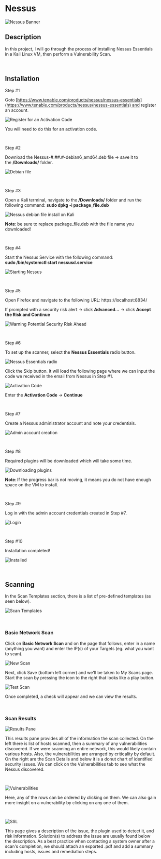 # Nessus
![Nessus Banner](https://github.com/Manny-D/Nessus/assets/99146530/dc9fe6f8-a05f-4617-ba29-d20f2613eb7d)



## Description 

In this project, I will go through the process of installing Nessus Essentials in a Kali Linux VM, then perform a Vulnerability Scan. 

<br/>


## Installation 

Step #1 <br>

Goto [https://www.tenable.com/products/nessus/nessus-essentials](https://www.tenable.com/products/nessus/nessus-essentials) and register an account.

![Register for an Activation Code](https://github.com/Manny-D/Nessus/assets/99146530/712d3226-b404-4e1e-aacb-80056111d228)

You will need to do this for an activation code.

<br>

Step #2 <br>

Download the Nessus-#.##.#-debian6_amd64.deb file -> save it to the <b>/Downloads/</b> folder.

![Debian file](https://github.com/Manny-D/Nessus/assets/99146530/1e706a66-c29b-4881-b847-ede800cfe794)

<br>

Step #3 <br>

Open a Kali terminal, navigate to the <b>/Downloads/</b> folder and run the following command:
<b>sudo dpkg -i package_file.deb</b>

![Nessus debian file install on Kali](https://github.com/Manny-D/Nessus/assets/99146530/e681436d-9657-4bd8-b6be-78c54a02abec)

<b>Note</b>: be sure to replace package_file.deb with the file name you downloaded!

<br>

Step #4 

Start the Nessus Service with the following command: <br>
<b>sudo /bin/systemctl start nessusd.service</b> <br>

![Starting Nessus](https://github.com/Manny-D/Nessus/assets/99146530/ad2fa72f-b52d-4bc4-b7af-e74ecf59ebc7)

<br>

Step #5

Open Firefox and navigate to the following URL:
https://localhost:8834/

If prompted with a security risk alert -> click <b>Advanced...</b> -> click <b>Accept the Risk and Continue</b>

![Warning Potential Security Risk Ahead](https://github.com/Manny-D/Nessus/assets/99146530/1e5bb3f0-5212-4227-8009-52bb3aad68fc)

<br>

Step #6

To set up the scanner, select the <b>Nessus Essentials</b> radio button. 

![Nessus Essentials radio](https://github.com/Manny-D/Nessus/assets/99146530/fed84959-abf4-466f-83db-7b9f6d134e84)

Click the Skip button. It will load the following page where we can input the code we received in the email from Nessus in Step #1.

![Activation Code](https://github.com/Manny-D/Nessus/assets/99146530/5cb0fdd2-bbdc-40fa-b2f2-bbbd0e58b33d)

Enter the <b>Activation Code</b> -> <b>Continue</b>

<br>

Step #7

Create a Nessus administrator account and note your credentials. 

![Admin account creation](https://github.com/Manny-D/Nessus/assets/99146530/d7a0202c-d9e3-4401-bdb2-6d42ba5a8177)

<br>

Step #8

Required plugins will be downloaded which will take some time.

![Downloading plugins](https://github.com/Manny-D/Nessus/assets/99146530/a5c07c83-070c-4fe1-b7db-13db746b36ef)

<b>Note</b>: If the progress bar is not moving, it means you do not have enough space on the VM to install.

<br>

Step #9

Log in with the admin account credentials created in Step #7.

![Login](https://github.com/Manny-D/Nessus/assets/99146530/b0dc39a4-1903-4741-8b81-37a266152f8c)

<br>

Step #10

Installation completed!

![Installed](https://github.com/Manny-D/Nessus/assets/99146530/e7b4c849-541a-48a9-9dd8-4987aa7ca448)

<br>

## Scanning

In the Scan Templates section, there is a list of pre-defined templates (as seen below). 

![Scan Templates](https://github.com/Manny-D/Nessus/assets/99146530/f113d3d2-9126-4555-a900-36ea0ff04ef7)

<br>

### Basic Network Scan
Click on <b>Basic Network Scan</b> and on the page that follows, enter in a name (anything you want) and enter the IP(s) of your Targets (eg. what you want to scan). 

![New Scan](https://github.com/Manny-D/Nessus/assets/99146530/9db116a2-b566-47b9-9c43-5476a693865f)

Next, click Save (bottom left corner) and we'll be taken to My Scans page. Start the scan by pressing the icon to the right that looks like a play button. 

![Test Scan](https://github.com/Manny-D/Nessus/assets/99146530/02e2e95e-16bd-451f-a5b1-9eab801158c5)

Once completed, a check will appear and we can view the results.

<br>

### Scan Results

![Results Pane](https://github.com/Manny-D/Nessus/assets/99146530/85df538a-56ea-4e65-9038-c5e88f50040c)

This results pane provides all of the information the scan collected. On the left there is list of hosts scanned, then a summary of any vulnerabilities discovered. If we were scanning an entire network, this would likely contain various hosts. Also, the vulnerabilities are arranged by criticality by default. On the right are the Scan Details and below it is a donut chart of identified security issues. We can click on the Vulnerabilities tab to see what the Nessus discovered.

<br>

![Vulnerabilities](https://github.com/Manny-D/Nessus/assets/99146530/1a8a49ec-d188-43a0-b432-42be2b80f980)

Here, any of the rows can be ordered by clicking on them. We can also gain more insight on a vulnerability by clicking on any one of them. 

<br>

![SSL](https://github.com/Manny-D/Nessus/assets/99146530/3d6c0467-f7ee-4957-b275-969e36f77597)

This page gives a description of the issue, the plugin used to detect it, and risk information. Solution(s) to address the issue are usually found below the description. As a best practice when contacting a system owner after a scan's completion, we should attach an exported .pdf and add a summary including hosts, issues and remediation steps. 

